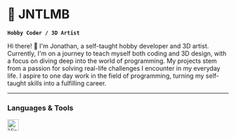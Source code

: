 # 🐣 JNTLMB 

**`Hobby Coder / 3D Artist`**

Hi there! 👋
I'm Jonathan, a self-taught hobby developer and 3D artist. Currently, I'm on a journey to teach myself both coding and 3D design,
with a focus on diving deep into the world of programming. My projects stem from a passion for solving real-life challenges I encounter
in my everyday life. I aspire to one day work in the field of programming, turning my self-taught skills into a fulfilling career.

---

### Languages & Tools

<img align="left" alt="Visual Studio Code" width="26px" src="https://cdn.jsdelivr.net/gh/devicons/devicon/icons/vscode/vscode-original.svg" style="padding-right:10px;" />
